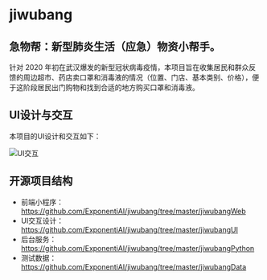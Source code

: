 # jiwubang
## 急物帮：新型肺炎生活（应急）物资小帮手。

针对 2020 年初在武汉爆发的新型冠状病毒疫情，本项目旨在收集居民和群众反馈的周边超市、药店卖口罩和消毒液的情况（位置、门店、基本类别、价格），便于这阶段居民出门购物和找到合适的地方购买口罩和消毒液。

## UI设计与交互

本项目的UI设计和交互如下：

![UI交互](https://github.com/ExponentiAI/jiwubang/blob/master/jiwubangUI/ui.jpg)

## 开源项目结构

- 前端小程序：https://github.com/ExponentiAI/jiwubang/tree/master/jiwubangWeb
- UI交互设计：https://github.com/ExponentiAI/jiwubang/tree/master/jiwubangUI
- 后台服务：https://github.com/ExponentiAI/jiwubang/tree/master/jiwubangPython
- 测试数据：https://github.com/ExponentiAI/jiwubang/tree/master/jiwubangData
